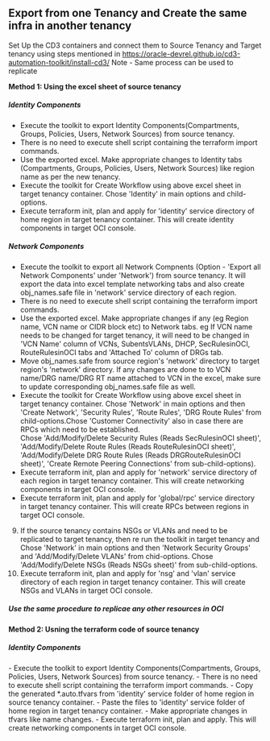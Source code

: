 <h2>Export from one Tenancy and  Create the same infra in another tenancy </h2>

Set Up the CD3 containers and connect them to Source Tenancy and Target tenancy using steps mentioned in https://oracle-devrel.github.io/cd3-automation-toolkit/install-cd3/
Note - Same process can be used to replicate 

**Method 1: Using the excel sheet of source tenancy**
<h5> Identity Components </h5>

- Execute the toolkit to export Identity Components(Compartments, Groups, Policies, Users, Network Sources) from source tenancy.
- There is no need to execute shell script containing the terraform import commands.
- Use the exported excel. Make appropriate changes to Identity tabs (Compartments, Groups, Policies, Users, Network Sources) like region name as per the new tenancy.
- Execute the toolkit for Create Workflow using above excel sheet in target tenancy container. Chose 'Identity' in main options and child-options.
- Execute terraform init, plan and apply for 'identity' service directory of home region in target tenancy container. This will create identity components in target OCI console.

<h5> Network Components </h5>

- Execute the toolkit to export all Network Compnents (Option - 'Export all Network Components' under 'Network') from source tenancy. It will export the data into excel template networking tabs and also create obj_names.safe file in 'network' service directory of each region.
- There is no need to execute shell script containing the terraform import commands.
- Use the exported excel. Make appropriate changes if any (eg Region name, VCN name or CIDR block etc) to Network tabs. eg If VCN name needs to be changed for target tenancy, it will need to be changed in 'VCN Name' column of VCNs, SubentsVLANs, DHCP, SecRulesinOCI, RouteRulesinOCI tabs and 'Attached To' column of DRGs tab.
- Move obj_names.safe from source region's 'network' directory  to target region's 'network' directory. If any changes are done to to VCN name/DRG name/DRG RT name attached to VCN in the excel, make sure to update corresponding obj_names.safe file as well.
- Execute the toolkit for Create Workflow using above excel sheet in target tenancy container. Chose 'Network' in main options and then 'Create Network', 'Security Rules', 'Route Rules', 'DRG Route Rules' from child-options.Chose 'Customer Connectivity' also in case there are RPCs which need to be established. <br> Chose 'Add/Modify/Delete Security Rules (Reads SecRulesinOCI sheet)', 'Add/Modify/Delete Route Rules (Reads RouteRulesinOCI sheet)', 'Add/Modify/Delete DRG Route Rules (Reads DRGRouteRulesinOCI sheet)', 'Create Remote Peering Connections' from sub-child-options).
- Execute terraform init, plan and apply for 'network' service directory of each region in target tenancy container. This will create networking components in target OCI console.
- Execute terraform init, plan and apply for 'global/rpc' service directory in target tenancy container. This will create RPCs between regions in target OCI console.

9. If the source tenancy contains NSGs or VLANs and need to be replicated to target tenancy, then re run the toolkit in target tenancy and Chose 'Network' in main options and then 'Network Security Groups' and 'Add/Modify/Delete VLANs' from chid-options. Chose 'Add/Modify/Delete NSGs (Reads NSGs sheet)' from sub-child-options.
10. Execute terraform init, plan and apply for 'nsg' and 'vlan' service directory of each region in target tenancy container. This will create NSGs and VLANs in target OCI console.

<h5> Use the same procedure to replicae any other resources in OCI </h5>

**Method 2: Usning the terraform code of source tenancy**
<h5> Identity Components </h5>
- Execute the toolkit to export Identity Components(Compartments, Groups, Policies, Users, Network Sources) from source tenancy. 
- There is no need to execute shell script containing the terraform import commands.
- Copy the generated *.auto.tfvars from 'identity' service folder of home region in source tenancy container.
- Paste the files to 'identity' service folder of home region in target tenancy container.
- Make appropriate changes in tfvars like name changes.
- Execute terraform init, plan and apply. This will create networking components in target OCI console.

   
